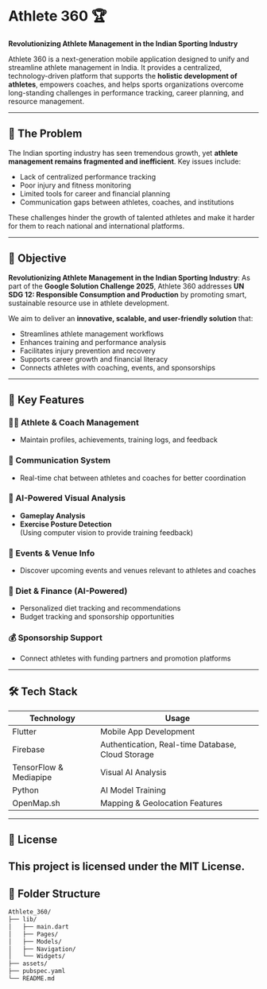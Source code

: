 # Athlete 360 🏆

**Revolutionizing Athlete Management in the Indian Sporting Industry**

Athlete 360 is a next-generation mobile application designed to unify and streamline athlete management in India. It provides a centralized, technology-driven platform that supports the **holistic development of athletes**, empowers coaches, and helps sports organizations overcome long-standing challenges in performance tracking, career planning, and resource management.

---

## 📌 The Problem

The Indian sporting industry has seen tremendous growth, yet **athlete management remains fragmented and inefficient**. Key issues include:

- Lack of centralized performance tracking
- Poor injury and fitness monitoring
- Limited tools for career and financial planning
- Communication gaps between athletes, coaches, and institutions

These challenges hinder the growth of talented athletes and make it harder for them to reach national and international platforms.

---

## 🎯 Objective
**Revolutionizing Athlete Management in the Indian Sporting Industry**:
As part of the **Google Solution Challenge 2025**, Athlete 360 addresses **UN SDG 12: Responsible Consumption and Production** by promoting smart, sustainable resource use in athlete development.

We aim to deliver an **innovative, scalable, and user-friendly solution** that:
- Streamlines athlete management workflows
- Enhances training and performance analysis
- Facilitates injury prevention and recovery
- Supports career growth and financial literacy
- Connects athletes with coaching, events, and sponsorships

---

## 🚀 Key Features

### 🧑‍💼 Athlete & Coach Management
- Maintain profiles, achievements, training logs, and feedback

### 💬 Communication System
- Real-time chat between athletes and coaches for better coordination

### 🤖 AI-Powered Visual Analysis
- **Gameplay Analysis**
- **Exercise Posture Detection**  
(Using computer vision to provide training feedback)

### 📅 Events & Venue Info
- Discover upcoming events and venues relevant to athletes and coaches

### 🧠 Diet & Finance (AI-Powered)
- Personalized diet tracking and recommendations
- Budget tracking and sponsorship opportunities

### 💰 Sponsorship Support
- Connect athletes with funding partners and promotion platforms

---

## 🛠️ Tech Stack

| Technology | Usage |
|------------|--------|
| Flutter | Mobile App Development |
| Firebase | Authentication, Real-time Database, Cloud Storage |
| TensorFlow & Mediapipe | Visual AI Analysis |
| Python | AI Model Training |
| OpenMap.sh | Mapping & Geolocation Features |

---
## 📄 License
This project is licensed under the MIT License.
---

## 📂 Folder Structure

```bash
Athlete_360/
├── lib/
│   ├── main.dart
│   ├── Pages/
│   ├── Models/
│   ├── Navigation/
│   └── Widgets/
├── assets/
├── pubspec.yaml
└── README.md
